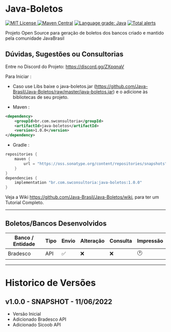 # Java-Boletos

[![MIT License](https://img.shields.io/github/license/Java-Brasil/Java-Boletos.svg) ](https://github.com/Java-Brasil/Java-Boletos/blob/master/LICENSE) [![Maven Central](https://img.shields.io/maven-central/v/br.com.swconsultoria/java-boletos.svg?label=Maven%20Central)](https://search.maven.org/artifact/br.com.swconsultoria/java-boletos/1.0.0/jar) [![Language grade: Java](https://img.shields.io/lgtm/grade/java/g/Java-Brasil/Java-Boletos.svg?logo=lgtm&logoWidth=18)](https://lgtm.com/projects/g/Java-Brasil/Java-Boletos/context:java) [![Total alerts](https://img.shields.io/lgtm/alerts/g/Java-Brasil/Java-Boletos.svg?logo=lgtm&logoWidth=18)](https://lgtm.com/projects/g/Java-Brasil/Java-Boletos/alerts/)

Projeto Open Source para geração de boletos dos bancos criado e mantido pela comunidade JavaBrasil

## Dúvidas, Sugestões ou Consultorias

Entre no Discord do Projeto: https://discord.gg/ZXpqnaV

Para Iniciar :

- Caso use Libs baixe o java-boletos.jar (https://github.com/Java-Brasil/Java-Boletos/raw/master/java-boletos.jar) e o
  adicione às bibliotecas de seu projeto.

- Maven :

```xml
<dependency>
    <groupId>br.com.swconsultoria</groupId>
    <artifactId>java-boletos</artifactId>
    <version>1.0.0</version>
</dependency>
```

- Gradle :

```groovy
repositories {
    maven {
        url = "https://oss.sonatype.org/content/repositories/snapshots"
    }
}
dependencies {
    implementation "br.com.swconsultoria:java-boletos:1.0.0"
}
```

Veja a Wiki https://github.com/Java-Brasil/Java-Boletos/wiki, para ter um Tutorial Completo.

________________________________________________________________________________________________

## Boletos/Bancos Desenvolvidos
| **Banco / Entidade** | **Tipo** |**Envio**|**Alteração**|**Consulta**|**Impressão**|
|------------------|------|-----|---------------|-----|-----|
| Bradesco| API|✅| ❌|❌|🕐|

________________________________________________________________________________________________

# Historico de Versões

## v1.0.0 - SNAPSHOT - 11/06/2022 
- Versão Inicial
- Adicionado Bradesco API
- Adicionado Sicoob API